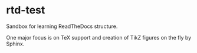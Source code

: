 # rtd-test

Sandbox for learning ReadTheDocs structure.

One major focus is on TeX support and creation of TikZ figures on the fly by Sphinx.
